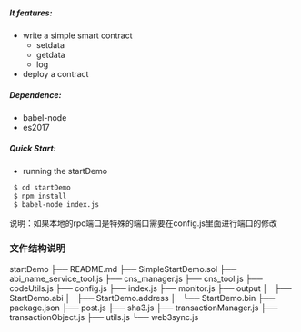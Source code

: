 #####  It features: 
- write a simple smart contract
    - setdata
    - getdata
    - log
- deploy a contract

#####  Dependence:
- babel-node
- es2017

#####  Quick Start:
- running the startDemo

``` sh
 $ cd startDemo
 $ npm install
 $ babel-node index.js
```
说明：如果本地的rpc端口是特殊的端口需要在config.js里面进行端口的修改

### 文件结构说明
startDemo
├── README.md
├── SimpleStartDemo.sol
├── abi_name_service_tool.js
├── cns_manager.js
├── cns_tool.js
├── codeUtils.js
├── config.js
├── index.js
├── monitor.js
├── output
│   ├── StartDemo.abi
│   ├── StartDemo.address
│   └── StartDemo.bin
├── package.json
├── post.js
├── sha3.js
├── transactionManager.js
├── transactionObject.js
├── utils.js
└── web3sync.js

